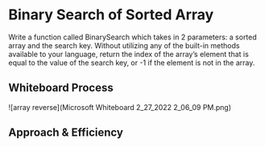 # Binary Search of Sorted Array
Write a function called BinarySearch which takes in 2 parameters: a sorted array and the search key. Without utilizing any of the built-in methods available to your language, return the index of the array’s element that is equal to the value of the search key, or -1 if the element is not in the array.

## Whiteboard Process
![array reverse](Microsoft Whiteboard 2_27_2022 2_06_09 PM.png)

## Approach & Efficiency
<!-- What approach did you take? Discuss Why. What is the Big O space/time for this approach? -->